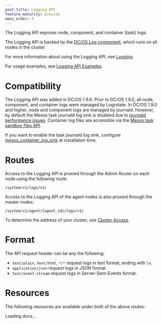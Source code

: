 ```yaml
---
post_title: Logging API
feature_maturity: preview
menu_order: 3
---
```


The Logging API exposes node, component, and container (task) logs.

The Logging API is backed by the [DC/OS Log component](/docs/1.9/overview/architecture/components/#dcos-log), which runs on all nodes in the cluster.

For more information about using the Logging API, see [Logging](/docs/1.9/monitoring/logging/).

For usage examples, see [Logging API Examples](/docs/1.9/monitoring/logging/logging-api-examples/).


# Compatibility

The Logging API was added in DC/OS 1.9.0. Prior to DC/OS 1.9.0, all node, component, and container logs were managed by Logrotate. In DC/OS 1.9.0 and higher, node and component logs are managed by journald. However, by default the Mesos task journald log sink is disabled due to [journald performance issues](https://github.com/systemd/systemd/issues/5102). Container log files are accessible via the [Mesos task sandbox files API](http://mesos.apache.org/documentation/latest/sandbox/#via-the-files-endpoint).

If you want to enable the task journald log sink, configure [mesos_container_log_sink](/1.10/installing/custom/configuration/configuration-parameters/#mesos_container_log_sink) at installation time. 


# Routes

Access to the Logging API is proxied through the Admin Router on each node using the following route:

```
/system/v1/logs/v1/
```

Access to the Logging API of the agent nodes is also proxied through the master nodes:

```
/system/v1/agent/{agent_id}/logs/v1/
```

To determine the address of your cluster, see [Cluster Access](/docs/1.9/api/access/).


# Format

The API request header can be any the following:

- `text/plain`, `text/html`, `*/*` request logs in text format, ending with `\n`.
- `application/json` request logs in JSON format.
- `text/event-stream` request logs in Server-Sent-Events format.


# Resources

The following resources are available under both of the above routes:

<div class="swagger-section">
  <div id="message-bar" class="swagger-ui-wrap message-success" data-sw-translate=""></div>
  <div id="swagger-ui-container" class="swagger-ui-wrap" data-api="/docs/1.9/api/logs.yaml">

  <div class="info" id="api_info">
    <div class="info_title">Loading docs...</div>
    <div class="info_description markdown"></div>
  </div>
</div>
